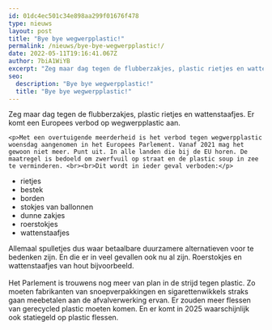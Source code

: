 ```yaml
---
id: 01dc4ec501c34e898aa299f01676f478
type: nieuws
layout: post
title: "Bye bye wegwerpplastic!"
permalink: /nieuws/bye-bye-wegwerpplastic!/
date: 2022-05-11T19:16:41.067Z
author: 7biA1WiYB
excerpt: "Zeg maar dag tegen de flubberzakjes, plastic rietjes en wattenstaafjes. Er komt een Europees verbod op wegwerpplastic aan.  "
seo:
  description: "Bye bye wegwerpplastic!"
  title: "Bye bye wegwerpplastic!"
---
```

Zeg maar dag tegen de flubberzakjes, plastic rietjes en wattenstaafjes. Er komt een Europees verbod op wegwerpplastic aan.  

    <p>Met een overtuigende meerderheid is het verbod tegen wegwerpplastic woensdag aangenomen in het Europees Parlement. Vanaf 2021 mag het gewoon niet meer. Punt uit. In alle landen die bij de EU horen. De maatregel is bedoeld om zwerfvuil op straat en de plastic soup in zee te verminderen. <br><br>Dit wordt in ieder geval verboden:</p>
<ul><li>rietjes</li>
<li>bestek</li>
<li>borden</li>
<li>stokjes van ballonnen</li>
<li>dunne zakjes</li>
<li>roerstokjes</li>
<li>wattenstaafjes</li>
</ul><p>Allemaal spulletjes dus waar betaalbare duurzamere alternatieven voor te bedenken zijn. En die er in veel gevallen ook nu al zijn. Roerstokjes en wattenstaafjes van hout bijvoorbeeld.<br><br>Het Parlement is trouwens nog meer van plan in de strijd tegen plastic. Zo moeten fabrikanten van snoepverpakkingen en sigarettenwikkels straks gaan meebetalen aan de afvalverwerking ervan. Er zouden meer flessen van gerecycled plastic moeten komen. En er komt in 2025 waarschijnlijk ook statiegeld op plastic flessen.<br><br> </p>  
